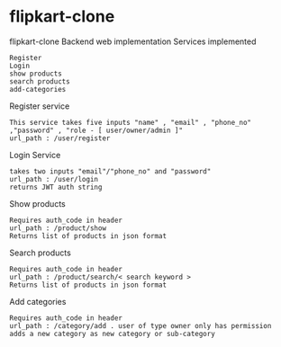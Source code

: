 # flipkart-clone
flipkart-clone Backend web implementation
Services implemented

    Register
    Login
    show products
    search products
    add-categories

Register service

    This service takes five inputs "name" , "email" , "phone_no" ,"password" , "role - [ user/owner/admin ]"
    url_path : /user/register

Login Service

    takes two inputs "email"/"phone_no" and "password"
    url_path : /user/login
    returns JWT auth string

Show products

    Requires auth_code in header
    url_path : /product/show
    Returns list of products in json format

Search products

    Requires auth_code in header
    url_path : /product/search/< search keyword >
    Returns list of products in json format

Add categories

    Requires auth_code in header
    url_path : /category/add . user of type owner only has permission
    adds a new category as new category or sub-category
